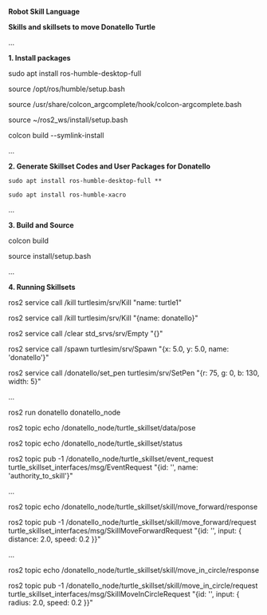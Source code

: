 **Robot Skill Language**

**Skills and skillsets to move Donatello Turtle**

...

**1. Install packages**

sudo apt install ros-humble-desktop-full

source /opt/ros/humble/setup.bash

source /usr/share/colcon_argcomplete/hook/colcon-argcomplete.bash

source ~/ros2_ws/install/setup.bash

colcon build  --symlink-install

...

**2. Generate Skillset Codes and User Packages for Donatello**

    sudo apt install ros-humble-desktop-full **

    sudo apt install ros-humble-xacro


...

**3. Build and Source**

colcon build

source install/setup.bash

...

**4. Running Skillsets**

ros2 service call /kill turtlesim/srv/Kill "name: turtle1"

ros2 service call /kill turtlesim/srv/Kill "{name: donatello}"

ros2 service call /clear std_srvs/srv/Empty "{}"

ros2 service call /spawn turtlesim/srv/Spawn "{x: 5.0, y: 5.0, name: 'donatello'}"

ros2 service call /donatello/set_pen turtlesim/srv/SetPen "{r: 75, g: 0, b: 130, width: 5}"

...

ros2 run donatello donatello_node

ros2 topic echo /donatello_node/turtle_skillset/data/pose

ros2 topic echo /donatello_node/turtle_skillset/status

ros2 topic pub -1 /donatello_node/turtle_skillset/event_request turtle_skillset_interfaces/msg/EventRequest "{id: '', name: 'authority_to_skill'}"


...

ros2 topic echo /donatello_node/turtle_skillset/skill/move_forward/response

ros2 topic pub -1 /donatello_node/turtle_skillset/skill/move_forward/request turtle_skillset_interfaces/msg/SkillMoveForwardRequest "{id: '', input: { distance: 2.0, speed: 0.2 }}"

...


ros2 topic echo /donatello_node/turtle_skillset/skill/move_in_circle/response

ros2 topic pub -1 /donatello_node/turtle_skillset/skill/move_in_circle/request turtle_skillset_interfaces/msg/SkillMoveInCircleRequest "{id: '', input: { radius: 2.0, speed: 0.2 }}"
